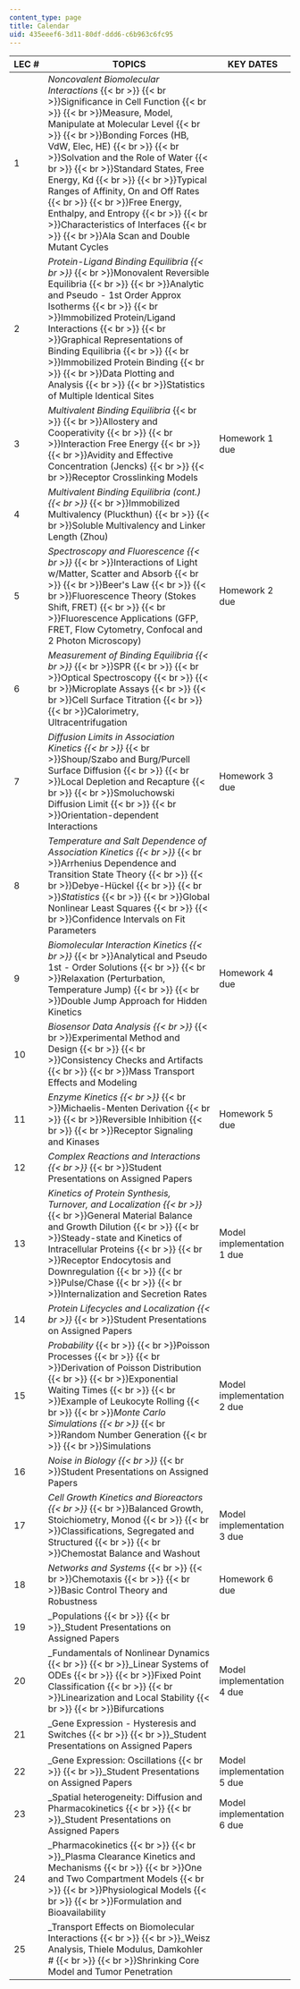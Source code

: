 ```yaml
---
content_type: page
title: Calendar
uid: 435eeef6-3d11-80df-ddd6-c6b963c6fc95
---
```


| LEC # | TOPICS | KEY DATES |
| --- | --- | --- |
| 1 | _Noncovalent Biomolecular Interactions_  {{< br >}}  {{< br >}}Significance in Cell Function  {{< br >}}  {{< br >}}Measure, Model, Manipulate at Molecular Level  {{< br >}}  {{< br >}}Bonding Forces (HB, VdW, Elec, HE)  {{< br >}}  {{< br >}}Solvation and the Role of Water  {{< br >}}  {{< br >}}Standard States, Free Energy, Kd  {{< br >}}  {{< br >}}Typical Ranges of Affinity, On and Off Rates  {{< br >}}  {{< br >}}Free Energy, Enthalpy, and Entropy  {{< br >}}  {{< br >}}Characteristics of Interfaces  {{< br >}}  {{< br >}}Ala Scan and Double Mutant Cycles | &nbsp; |
| 2 | _Protein-Ligand Binding Equilibria  {{< br >}}_  {{< br >}}Monovalent Reversible Equilibria  {{< br >}}  {{< br >}}Analytic and Pseudo - 1st Order Approx Isotherms  {{< br >}}  {{< br >}}Immobilized Protein/Ligand Interactions  {{< br >}}  {{< br >}}Graphical Representations of Binding Equilibria  {{< br >}}  {{< br >}}Immobilized Protein Binding  {{< br >}}  {{< br >}}Data Plotting and Analysis  {{< br >}}  {{< br >}}Statistics of Multiple Identical Sites | &nbsp; |
| 3 | _Multivalent Binding Equilibria_  {{< br >}}  {{< br >}}Allostery and Cooperativity  {{< br >}}  {{< br >}}Interaction Free Energy  {{< br >}}  {{< br >}}Avidity and Effective Concentration (Jencks)  {{< br >}}  {{< br >}}Receptor Crosslinking Models | Homework 1 due |
| 4 | _Multivalent Binding Equilibria (cont.)  {{< br >}}_  {{< br >}}Immobilized Multivalency (Pluckthun)  {{< br >}}  {{< br >}}Soluble Multivalency and Linker Length (Zhou) | &nbsp; |
| 5 | _Spectroscopy and Fluorescence  {{< br >}}_  {{< br >}}Interactions of Light w/Matter, Scatter and Absorb  {{< br >}}  {{< br >}}Beer's Law  {{< br >}}  {{< br >}}Fluorescence Theory (Stokes Shift, FRET)  {{< br >}}  {{< br >}}Fluorescence Applications (GFP, FRET, Flow Cytometry, Confocal and 2 Photon Microscopy) | Homework 2 due |
| 6 | _Measurement of Binding Equilibria  {{< br >}}_  {{< br >}}SPR  {{< br >}}  {{< br >}}Optical Spectroscopy  {{< br >}}  {{< br >}}Microplate Assays  {{< br >}}  {{< br >}}Cell Surface Titration  {{< br >}}  {{< br >}}Calorimetry, Ultracentrifugation | &nbsp; |
| 7 | _Diffusion Limits in Association Kinetics  {{< br >}}_  {{< br >}}Shoup/Szabo and Burg/Purcell Surface Diffusion  {{< br >}}  {{< br >}}Local Depletion and Recapture  {{< br >}}  {{< br >}}Smoluchowski Diffusion Limit  {{< br >}}  {{< br >}}Orientation-dependent Interactions | Homework 3 due |
| 8 | _Temperature and Salt Dependence of Association Kinetics  {{< br >}}_  {{< br >}}Arrhenius Dependence and Transition State Theory  {{< br >}}  {{< br >}}Debye-Hückel  {{< br >}}  {{< br >}}_Statistics_  {{< br >}}  {{< br >}}Global Nonlinear Least Squares  {{< br >}}  {{< br >}}Confidence Intervals on Fit Parameters | &nbsp; |
| 9 | _Biomolecular Interaction Kinetics  {{< br >}}_  {{< br >}}Analytical and Pseudo 1st - Order Solutions  {{< br >}}  {{< br >}}Relaxation (Perturbation, Temperature Jump)  {{< br >}}  {{< br >}}Double Jump Approach for Hidden Kinetics | Homework 4 due |
| 10 | _Biosensor Data Analysis  {{< br >}}_  {{< br >}}Experimental Method and Design  {{< br >}}  {{< br >}}Consistency Checks and Artifacts  {{< br >}}  {{< br >}}Mass Transport Effects and Modeling | &nbsp; |
| 11 | _Enzyme Kinetics  {{< br >}}_  {{< br >}}Michaelis-Menten Derivation  {{< br >}}  {{< br >}}Reversible Inhibition  {{< br >}}  {{< br >}}Receptor Signaling and Kinases | Homework 5 due |
| 12 | _Complex Reactions and Interactions  {{< br >}}_  {{< br >}}Student Presentations on Assigned Papers | &nbsp; |
| 13 | _Kinetics of Protein Synthesis, Turnover, and Localization  {{< br >}}_  {{< br >}}General Material Balance and Growth Dilution  {{< br >}}  {{< br >}}Steady-state and Kinetics of Intracellular Proteins  {{< br >}}  {{< br >}}Receptor Endocytosis and Downregulation  {{< br >}}  {{< br >}}Pulse/Chase  {{< br >}}  {{< br >}}Internalization and Secretion Rates | Model implementation 1 due |
| 14 | _Protein Lifecycles and Localization  {{< br >}}_  {{< br >}}Student Presentations on Assigned Papers | &nbsp; |
| 15 | _Probability_  {{< br >}}  {{< br >}}Poisson Processes  {{< br >}}  {{< br >}}Derivation of Poisson Distribution  {{< br >}}  {{< br >}}Exponential Waiting Times  {{< br >}}  {{< br >}}Example of Leukocyte Rolling  {{< br >}}  {{< br >}}_Monte Carlo Simulations  {{< br >}}_  {{< br >}}Random Number Generation  {{< br >}}  {{< br >}}Simulations | Model implementation 2 due |
| 16 | _Noise in Biology  {{< br >}}_  {{< br >}}Student Presentations on Assigned Papers | &nbsp; |
| 17 | _Cell Growth Kinetics and Bioreactors  {{< br >}}_  {{< br >}}Balanced Growth, Stoichiometry, Monod  {{< br >}}  {{< br >}}Classifications, Segregated and Structured  {{< br >}}  {{< br >}}Chemostat Balance and Washout | Model implementation 3 due |
| 18 | _Networks and Systems_  {{< br >}}  {{< br >}}Chemotaxis  {{< br >}}  {{< br >}}Basic Control Theory and Robustness | Homework 6 due |
| 19 | _Populations  {{< br >}}  {{< br >}}_Student Presentations on Assigned Papers | &nbsp; |
| 20 | _Fundamentals of Nonlinear Dynamics  {{< br >}}  {{< br >}}_Linear Systems of ODEs  {{< br >}}  {{< br >}}Fixed Point Classification  {{< br >}}  {{< br >}}Linearization and Local Stability  {{< br >}}  {{< br >}}Bifurcations | Model implementation 4 due |
| 21 | _Gene Expression - Hysteresis and Switches  {{< br >}}  {{< br >}}_Student Presentations on Assigned Papers | &nbsp; |
| 22 | _Gene Expression: Oscillations  {{< br >}}  {{< br >}}_Student Presentations on Assigned Papers | Model implementation 5 due |
| 23 | _Spatial heterogeneity: Diffusion and Pharmacokinetics  {{< br >}}  {{< br >}}_Student Presentations on Assigned Papers | Model implementation 6 due |
| 24 | _Pharmacokinetics  {{< br >}}  {{< br >}}_Plasma Clearance Kinetics and Mechanisms  {{< br >}}  {{< br >}}One and Two Compartment Models  {{< br >}}  {{< br >}}Physiological Models  {{< br >}}  {{< br >}}Formulation and Bioavailability | &nbsp; |
| 25 | _Transport Effects on Biomolecular Interactions  {{< br >}}  {{< br >}}_Weisz Analysis, Thiele Modulus, Damkohler #  {{< br >}}  {{< br >}}Shrinking Core Model and Tumor Penetration |